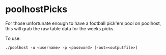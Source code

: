 # poolhostPicks
For those unfortunate enough to have a football pick'em pool on poolhost, this will grab the raw table data for the weeks picks.

To use:

`./poolhost -u <username> -p <password> [-out=<outputfile>]`
